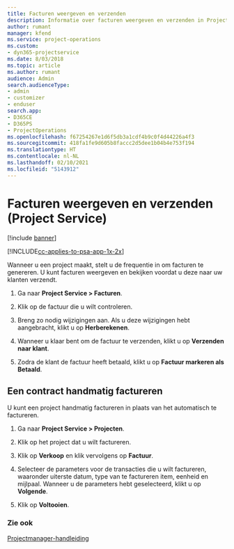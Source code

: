 ```yaml
---
title: Facturen weergeven en verzenden
description: Informatie over facturen weergeven en verzenden in Project Service
author: rumant
manager: kfend
ms.service: project-operations
ms.custom:
- dyn365-projectservice
ms.date: 8/03/2018
ms.topic: article
ms.author: rumant
audience: Admin
search.audienceType:
- admin
- customizer
- enduser
search.app:
- D365CE
- D365PS
- ProjectOperations
ms.openlocfilehash: f67254267e1d6f5db3a1cdf4b9c0f4d44226a4f3
ms.sourcegitcommit: 418fa1fe9d605b8faccc2d5dee1b04b4e753f194
ms.translationtype: HT
ms.contentlocale: nl-NL
ms.lasthandoff: 02/10/2021
ms.locfileid: "5143912"
---
```

# <a name="view-and-send-invoices-project-service"></a>Facturen weergeven en verzenden (Project Service)

[!include [banner](../includes/psa-now-project-operations.md)]

[!INCLUDE[cc-applies-to-psa-app-1x-2x](../includes/cc-applies-to-psa-app-1x-2x.md)]

Wanneer u een project maakt, stelt u de frequentie in om facturen te genereren. U kunt facturen weergeven en bekijken voordat u deze naar uw klanten verzendt.  
  
1.  Ga naar **Project Service > Facturen**.  
  
2.  Klik op de factuur die u wilt controleren.  
  
3.  Breng zo nodig wijzigingen aan. Als u deze wijzigingen hebt aangebracht, klikt u op **Herberekenen**.  
  
4.  Wanneer u klaar bent om de factuur te verzenden, klikt u op **Verzenden naar klant**.  
  
5.  Zodra de klant de factuur heeft betaald, klikt u op **Factuur markeren als Betaald**.  
  
## <a name="manually-invoice-a-contract"></a>Een contract handmatig factureren  
 U kunt een project handmatig factureren in plaats van het automatisch te factureren.  
  
1.  Ga naar **Project Service > Projecten**.  
  
2.  Klik op het project dat u wilt factureren.  
  
3.  Klik op **Verkoop** en klik vervolgens op **Factuur**.  
  
4.  Selecteer de parameters voor de transacties die u wilt factureren, waaronder uiterste datum, type van te factureren item, eenheid en mijlpaal. Wanneer u de parameters hebt geselecteerd, klikt u op **Volgende**.  
  
5.  Klik op **Voltooien**.  
  
### <a name="see-also"></a>Zie ook  
 [Projectmanager-handleiding](../psa/project-manager-guide.md)

